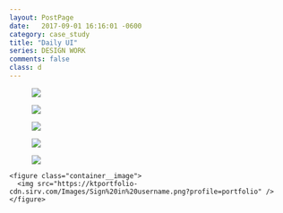 ```yaml
---
layout: PostPage
date:   2017-09-01 16:16:01 -0600
category: case_study
title: "Daily UI"
series: DESIGN WORK
comments: false
class: d
---
```

<section class="container__xlarge mt-4 mb-2">

  <figure class="container__image">
    <img src="https://ktportfolio-cdn.sirv.com/Images/dailyui6.png?progressive=true&png.optimize=true" />
  </figure>

  <figure class="container__image">
    <img src="https://ktportfolio-cdn.sirv.com/Images/dailyui5.png?progressive=true&png.optimize=true" />
  </figure>

  <figure class="container__image">
    <img src="https://ktportfolio-cdn.sirv.com/Images/dailyui3.jpg?progressive=true&png.optimize=true" />
  </figure>

  <figure class="container__image">
    <img src="https://ktportfolio-cdn.sirv.com/Images/dailyui2.png?progressive=true&png.optimize=true" />
  </figure>

  <div class="container__images">
    <figure class="container__image">
      <img src="https://ktportfolio.sirv.com/Images/Sign%20in%20Email.png?profile=portfolio" />
    </figure>

    <figure class="container__image">
      <img src="https://ktportfolio-cdn.sirv.com/Images/Sign%20in%20username.png?profile=portfolio" />
    </figure>
  </div>
</section>
